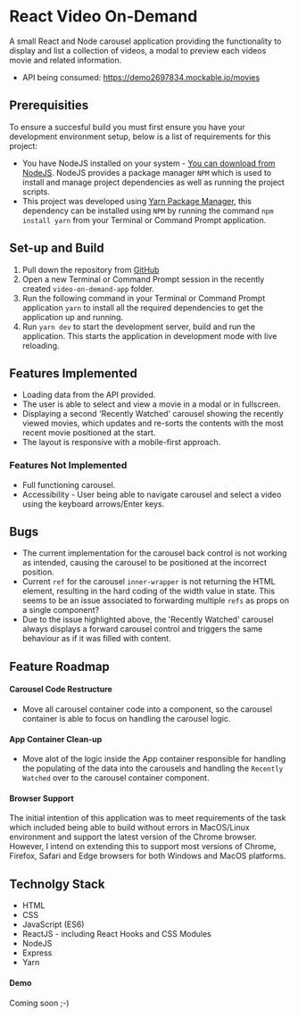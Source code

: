 # React Video On-Demand

A small React and Node carousel application providing the functionality to display and list a collection of videos, a modal to preview each videos movie and related information.

- API being consumed: https://demo2697834.mockable.io/movies

## Prerequisities

To ensure a succesful build you must first ensure you have your development environment setup, below is a list of requirements for this project:

- You have NodeJS installed on your system - [You can download from NodeJS](https://nodejs.org/en/). NodeJS provides a package manager `NPM` which is used to install and manage project dependencies as well as running the project scripts.
- This project was developed using [Yarn Package Manager](https://yarnpkg.com/en/), this dependency can be installed using `NPM` by running the command `npm install yarn` from your Terminal or Command Prompt application.

## Set-up and Build

1. Pull down the repository from [GitHub](https://github.com/rous6026nz/video-on-demand-app)
2. Open a new Terminal or Command Prompt session in the recently created `video-on-demand-app` folder.
3. Run the following command in your Terminal or Command Prompt application `yarn` to install all the required dependencies to get the application up and running.
4. Run `yarn dev` to start the development server, build and run the application. This starts the application in development mode with live reloading.

## Features Implemented

- Loading data from the API provided.
- The user is able to select and view a movie in a modal or in fullscreen.
- Displaying a second 'Recently Watched' carousel showing the recently viewed movies, which updates and re-sorts the contents with the most recent movie positioned at the start.
- The layout is responsive with a mobile-first approach.

### Features Not Implemented

- Full functioning carousel.
- Accessibility - User being able to navigate carousel and select a video using the keyboard arrows/Enter keys.

## Bugs

- The current implementation for the carousel back control is not working as intended, causing the carousel to be positioned at the incorrect position.
- Current `ref` for the carousel `inner-wrapper` is not returning the HTML element, resulting in the hard coding of the width value in state. This seems to be an issue associated to forwarding multiple `refs` as props on a single component?
- Due to the issue highlighted above, the 'Recently Watched' carousel always displays a forward carousel control and triggers the same behaviour as if it was filled with content.

## Feature Roadmap

#### Carousel Code Restructure

- Move all carousel container code into a component, so the carousel container is able to focus on handling the carousel logic.

#### App Container Clean-up

- Move alot of the logic inside the App container responsible for handling the populating of the data into the carousels and handling the `Recently Watched` over to the carousel container component.

#### Browser Support

The initial intention of this application was to meet requirements of the task which included being able to build without errors in MacOS/Linux environment and support the latest version of the Chrome browser. However, I intend on extending this to support most versions of Chrome, Firefox, Safari and Edge browsers for both Windows and MacOS platforms.

## Technolgy Stack

- HTML
- CSS
- JavaScript (ES6)
- ReactJS - including React Hooks and CSS Modules
- NodeJS
- Express
- Yarn

#### Demo

Coming soon ;-)
